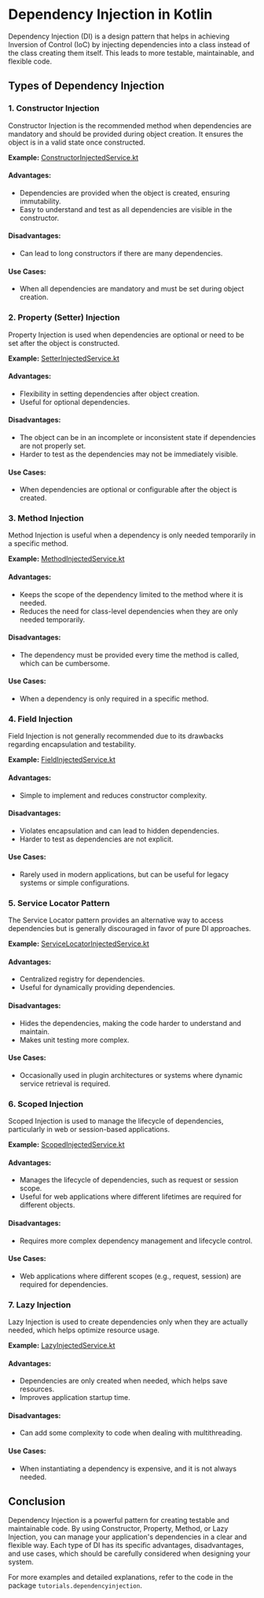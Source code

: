 # Dependency Injection in Kotlin

Dependency Injection (DI) is a design pattern that helps in achieving Inversion of Control (IoC) by injecting dependencies into a class instead of the class creating them itself. This leads to more testable, maintainable, and flexible code.

## Types of Dependency Injection

### 1. Constructor Injection
Constructor Injection is the recommended method when dependencies are mandatory and should be provided during object creation. It ensures the object is in a valid state once constructed.

**Example:** [ConstructorInjectedService.kt](src/main/kotlin/tutorials/dependencyinjection/ConstructorInjectedService.kt)

#### Advantages:
- Dependencies are provided when the object is created, ensuring immutability.
- Easy to understand and test as all dependencies are visible in the constructor.

#### Disadvantages:
- Can lead to long constructors if there are many dependencies.

#### Use Cases:
- When all dependencies are mandatory and must be set during object creation.

### 2. Property (Setter) Injection
Property Injection is used when dependencies are optional or need to be set after the object is constructed.

**Example:** [SetterInjectedService.kt](src/main/kotlin/tutorials/dependencyinjection/SetterInjectedService.kt)

#### Advantages:
- Flexibility in setting dependencies after object creation.
- Useful for optional dependencies.

#### Disadvantages:
- The object can be in an incomplete or inconsistent state if dependencies are not properly set.
- Harder to test as the dependencies may not be immediately visible.

#### Use Cases:
- When dependencies are optional or configurable after the object is created.

### 3. Method Injection
Method Injection is useful when a dependency is only needed temporarily in a specific method.

**Example:** [MethodInjectedService.kt](src/main/kotlin/tutorials/dependencyinjection/MethodInjectedService.kt)

#### Advantages:
- Keeps the scope of the dependency limited to the method where it is needed.
- Reduces the need for class-level dependencies when they are only needed temporarily.

#### Disadvantages:
- The dependency must be provided every time the method is called, which can be cumbersome.

#### Use Cases:
- When a dependency is only required in a specific method.

### 4. Field Injection
Field Injection is not generally recommended due to its drawbacks regarding encapsulation and testability.

**Example:** [FieldInjectedService.kt](src/main/kotlin/tutorials/dependencyinjection/FieldInjectedService.kt)

#### Advantages:
- Simple to implement and reduces constructor complexity.

#### Disadvantages:
- Violates encapsulation and can lead to hidden dependencies.
- Harder to test as dependencies are not explicit.

#### Use Cases:
- Rarely used in modern applications, but can be useful for legacy systems or simple configurations.

### 5. Service Locator Pattern
The Service Locator pattern provides an alternative way to access dependencies but is generally discouraged in favor of pure DI approaches.

**Example:** [ServiceLocatorInjectedService.kt](src/main/kotlin/tutorials/dependencyinjection/ServiceLocatorInjectedService.kt)

#### Advantages:
- Centralized registry for dependencies.
- Useful for dynamically providing dependencies.

#### Disadvantages:
- Hides the dependencies, making the code harder to understand and maintain.
- Makes unit testing more complex.

#### Use Cases:
- Occasionally used in plugin architectures or systems where dynamic service retrieval is required.

### 6. Scoped Injection
Scoped Injection is used to manage the lifecycle of dependencies, particularly in web or session-based applications.

**Example:** [ScopedInjectedService.kt](src/main/kotlin/tutorials/dependencyinjection/ScopedInjectedService.kt)

#### Advantages:
- Manages the lifecycle of dependencies, such as request or session scope.
- Useful for web applications where different lifetimes are required for different objects.

#### Disadvantages:
- Requires more complex dependency management and lifecycle control.

#### Use Cases:
- Web applications where different scopes (e.g., request, session) are required for dependencies.

### 7. Lazy Injection
Lazy Injection is used to create dependencies only when they are actually needed, which helps optimize resource usage.

**Example:** [LazyInjectedService.kt](src/main/kotlin/tutorials/dependencyinjection/LazyInjectedService.kt)

#### Advantages:
- Dependencies are only created when needed, which helps save resources.
- Improves application startup time.

#### Disadvantages:
- Can add some complexity to code when dealing with multithreading.

#### Use Cases:
- When instantiating a dependency is expensive, and it is not always needed.

## Conclusion
Dependency Injection is a powerful pattern for creating testable and maintainable code. By using Constructor, Property, Method, or Lazy Injection, you can manage your application's dependencies in a clear and flexible way. Each type of DI has its specific advantages, disadvantages, and use cases, which should be carefully considered when designing your system.

For more examples and detailed explanations, refer to the code in the package `tutorials.dependencyinjection`.